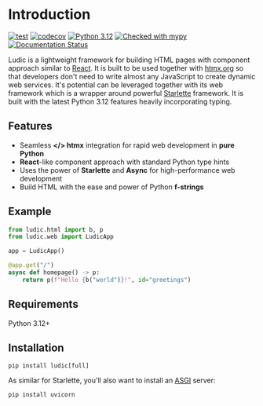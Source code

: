 # Introduction

[![test](https://github.com/paveldedik/ludic/actions/workflows/test.yaml/badge.svg)](https://github.com/paveldedik/ludic/actions) [![codecov](https://codecov.io/gh/paveldedik/ludic/graph/badge.svg?token=BBDNJWHMGX)](https://codecov.io/gh/paveldedik/ludic) [![Python 3.12](https://img.shields.io/badge/python-3.12-blue.svg)](https://www.python.org/downloads/release/python-312/) [![Checked with mypy](http://www.mypy-lang.org/static/mypy_badge.svg)](http://mypy-lang.org/) [![Documentation Status](https://readthedocs.org/projects/ludic/badge/?version=latest)](https://ludic.readthedocs.io/en/latest/?badge=latest)

Ludic is a lightweight framework for building HTML pages with component approach similar to [React](https://react.dev/). It is built to be used together with [htmx.org](https://htmx.org/) so that developers don't need to write almost any JavaScript to create dynamic web services. It's potential can be leveraged together with its web framework which is a wrapper around powerful [Starlette](https://www.starlette.io/) framework. It is built with the latest Python 3.12 features heavily incorporating typing.

## Features

- Seamless **&lt;/&gt; htmx** integration for rapid web development in **pure Python**
- **React**-like component approach with standard Python type hints
- Uses the power of **Starlette** and **Async** for high-performance web development
- Build HTML with the ease and power of Python **f-strings**

## Example

```python
from ludic.html import b, p
from ludic.web import LudicApp

app = LudicApp()

@app.get("/")
async def homepage() -> p:
    return p(f"Hello {b("world")}!", id="greetings")
```

## Requirements

Python 3.12+

## Installation

```
pip install ludic[full]
```

As similar for Starlette, you'll also want to install an [ASGI](https://asgi.readthedocs.io/en/latest/) server:

```
pip install uvicorn
```
